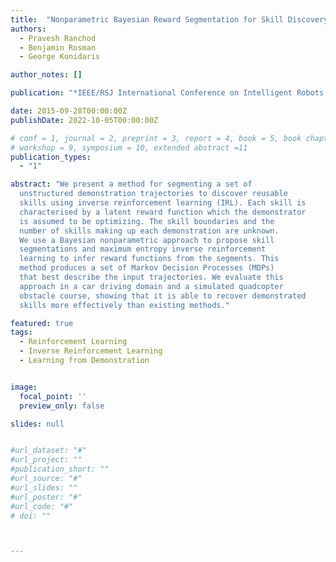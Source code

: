 ```yaml
---
title:  "Nonparametric Bayesian Reward Segmentation for Skill Discovery Using Inverse Reinforcement Learning"
authors:
  - Pravesh Ranchod
  - Benjamin Rosman
  - George Konidaris

author_notes: []

publication: "*IEEE/RSJ International Conference on Intelligent Robots and Systems*"

date: 2015-09-28T00:00:00Z
publishDate: 2022-10-05T00:00:00Z

# conf = 1, journal = 2, preprint = 3, report = 4, book = 5, book chapter = 6, thesis = 7, patent = 9
# workshop = 9, symposium = 10, extended abstract =11
publication_types:
  - "1"

abstract: "We present a method for segmenting a set of
  unstructured demonstration trajectories to discover reusable
  skills using inverse reinforcement learning (IRL). Each skill is
  characterised by a latent reward function which the demonstrator
  is assumed to be optimizing. The skill boundaries and the
  number of skills making up each demonstration are unknown.
  We use a Bayesian nonparametric approach to propose skill
  segmentations and maximum entropy inverse reinforcement
  learning to infer reward functions from the segments. This
  method produces a set of Markov Decision Processes (MDPs)
  that best describe the input trajectories. We evaluate this
  approach in a car driving domain and a simulated quadcopter
  obstacle course, showing that it is able to recover demonstrated
  skills more effectively than existing methods."

featured: true
tags:
  - Reinforcement Learning
  - Inverse Reinforcement Learning
  - Learning from Demonstration


image:
  focal_point: ''
  preview_only: false

slides: null


#url_dataset: "#"
#url_project: ""
#publication_short: ""
#url_source: "#"
#url_slides: ""
#url_poster: "#"
#url_code: "#"
# doi: ""



---
```

